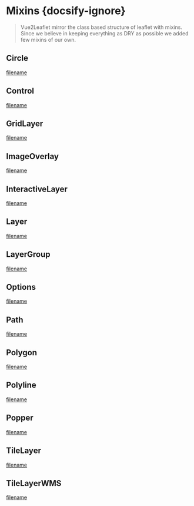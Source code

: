 # Mixins {docsify-ignore}

> Vue2Leaflet mirror the class based structure of leaflet with mixins.
Since we believe in keeping everything as DRY as possible we added few mixins of our own.

## Circle

[filename](./circle.md ':include')

## Control

[filename](./control.md ':include')

## GridLayer

[filename](./grid-layer.md ':include')

## ImageOverlay

[filename](./image-overlay.md ':include')

## InteractiveLayer

[filename](./interactive-layer.md ':include')

## Layer

[filename](./layer.md ':include')

## LayerGroup

[filename](./layer-group.md ':include')

## Options

[filename](./options.md ':include')

## Path

[filename](./path.md ':include')

## Polygon

[filename](./polygon.md ':include')

## Polyline

[filename](./polyline.md ':include')

## Popper

[filename](./popper.md ':include')

## TileLayer

[filename](./tile-layer.md ':include')

## TileLayerWMS

[filename](./tile-layer-wms.md ':include')